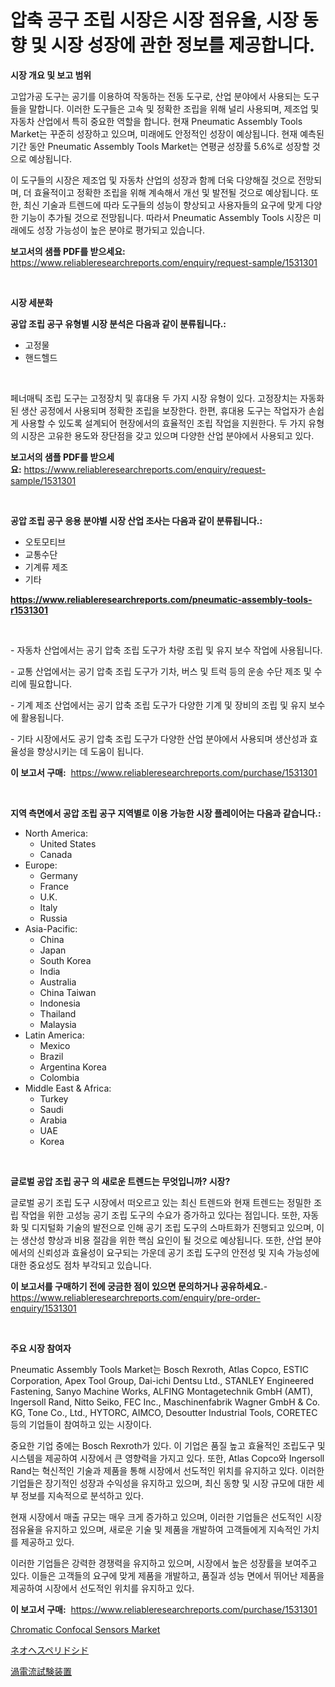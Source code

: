 <p><h1>압축 공구 조립 시장은 시장 점유율, 시장 동향 및 시장 성장에 관한 정보를 제공합니다.</h1></p><p><strong>시장 개요 및 보고 범위</strong></p>
<p><p>고압가공 도구는 공기를 이용하여 작동하는 전동 도구로, 산업 분야에서 사용되는 도구들을 말합니다. 이러한 도구들은 고속 및 정확한 조립을 위해 널리 사용되며, 제조업 및 자동차 산업에서 특히 중요한 역할을 합니다. 현재 Pneumatic Assembly Tools Market는 꾸준히 성장하고 있으며, 미래에도 안정적인 성장이 예상됩니다. 현재 예측된 기간 동안 Pneumatic Assembly Tools Market는 연평균 성장률 5.6%로 성장할 것으로 예상됩니다. </p><p>이 도구들의 시장은 제조업 및 자동차 산업의 성장과 함께 더욱 다양해질 것으로 전망되며, 더 효율적이고 정확한 조립을 위해 계속해서 개선 및 발전될 것으로 예상됩니다. 또한, 최신 기술과 트렌드에 따라 도구들의 성능이 향상되고 사용자들의 요구에 맞게 다양한 기능이 추가될 것으로 전망됩니다. 따라서 Pneumatic Assembly Tools 시장은 미래에도 성장 가능성이 높은 분야로 평가되고 있습니다.</p></p>
<p><strong>보고서의 샘플 PDF를 받으세요:</strong> <a href="https://www.reliableresearchreports.com/enquiry/request-sample/1531301">https://www.reliableresearchreports.com/enquiry/request-sample/1531301</a></p>
<p>&nbsp;</p>
<p><strong>시장 세분화</strong></p>
<p><strong>공압 조립 공구 유형별 시장 분석은 다음과 같이 분류됩니다.:</strong></p>
<p><ul><li>고정물</li><li>핸드헬드</li></ul></p>
<p>&nbsp;</p>
<p><p>페너매틱 조립 도구는 고정장치 및 휴대용 두 가지 시장 유형이 있다. 고정장치는 자동화된 생산 공정에서 사용되며 정확한 조립을 보장한다. 한편, 휴대용 도구는 작업자가 손쉽게 사용할 수 있도록 설계되어 현장에서의 효율적인 조립 작업을 지원한다. 두 가지 유형의 시장은 고유한 용도와 장단점을 갖고 있으며 다양한 산업 분야에서 사용되고 있다.</p></p>
<p><strong>보고서의 샘플 PDF를 받으세요:</strong>&nbsp;<a href="https://www.reliableresearchreports.com/enquiry/request-sample/1531301">https://www.reliableresearchreports.com/enquiry/request-sample/1531301</a></p>
<p>&nbsp;</p>
<p><strong> 공압 조립 공구 응용 분야별 시장 산업 조사는 다음과 같이 분류됩니다.:</strong></p>
<p><ul><li>오토모티브</li><li>교통수단</li><li>기계류 제조</li><li>기타</li></ul></p>
<p><strong><a href="https://www.reliableresearchreports.com/pneumatic-assembly-tools-r1531301">https://www.reliableresearchreports.com/pneumatic-assembly-tools-r1531301</a></strong></p>
<p>&nbsp;</p>
<p><p>- 자동차 산업에서는 공기 압축 조립 도구가 차량 조립 및 유지 보수 작업에 사용됩니다.</p><p>- 교통 산업에서는 공기 압축 조립 도구가 기차, 버스 및 트럭 등의 운송 수단 제조 및 수리에 필요합니다.</p><p>- 기계 제조 산업에서는 공기 압축 조립 도구가 다양한 기계 및 장비의 조립 및 유지 보수에 활용됩니다.</p><p>- 기타 시장에서도 공기 압축 조립 도구가 다양한 산업 분야에서 사용되며 생산성과 효율성을 향상시키는 데 도움이 됩니다.</p></p>
<p><strong>이 보고서 구매:</strong>&nbsp; <a href="https://www.reliableresearchreports.com/purchase/1531301">https://www.reliableresearchreports.com/purchase/1531301</a></p>
<p>&nbsp;</p>
<p><strong>지역 측면에서 공압 조립 공구 지역별로 이용 가능한 시장 플레이어는 다음과 같습니다.:</strong></p>
<p><ul>
    <li>
        North America:
        <ul>
            <li>United States</li>
            <li>Canada</li>
        </ul>
    </li>
    <li>
        Europe:
        <ul>
            <li>Germany</li>
            <li>France</li>
            <li>U.K.</li>
            <li>Italy</li>
            <li>Russia</li>
        </ul>
    </li>
    <li>
        Asia-Pacific:
        <ul>
            <li>China</li>
            <li>Japan</li>
            <li>South Korea</li>
            <li>India</li>
            <li>Australia</li>
            <li>China Taiwan</li>
            <li>Indonesia</li>
            <li>Thailand</li>
            <li>Malaysia</li>
        </ul>
    </li>
    <li>
        Latin America:
        <ul>
            <li>Mexico</li>
            <li>Brazil</li>
            <li>Argentina Korea</li>
            <li>Colombia</li>
        </ul>
    </li>
    <li>
        Middle East & Africa:
        <ul>
            <li>Turkey</li>
            <li>Saudi</li>
            <li>Arabia</li>
            <li>UAE</li>
            <li>Korea</li>
        </ul>
    </li>
    </ul></p>
<p>&nbsp;</p>
<p><strong>글로벌 공압 조립 공구 의 새로운 트렌드는 무엇입니까? 시장?</strong></p>
<p><p>글로벌 공기 조립 도구 시장에서 떠오르고 있는 최신 트렌드와 현재 트렌드는 정밀한 조립 작업을 위한 고성능 공기 조립 도구의 수요가 증가하고 있다는 점입니다. 또한, 자동화 및 디지털화 기술의 발전으로 인해 공기 조립 도구의 스마트화가 진행되고 있으며, 이는 생산성 향상과 비용 절감을 위한 핵심 요인이 될 것으로 예상됩니다. 또한, 산업 분야에서의 신뢰성과 효율성이 요구되는 가운데 공기 조립 도구의 안전성 및 지속 가능성에 대한 중요성도 점차 부각되고 있습니다.</p></p>
<p><strong>이 보고서를 구매하기 전에 궁금한 점이 있으면 문의하거나 공유하세요.</strong>- <a href="https://www.reliableresearchreports.com/enquiry/pre-order-enquiry/1531301">https://www.reliableresearchreports.com/enquiry/pre-order-enquiry/1531301</a></p>
<p>&nbsp;</p>
<p><strong>주요 시장 참여자</strong></p>
<p><p>Pneumatic Assembly Tools Market는 Bosch Rexroth, Atlas Copco, ESTIC Corporation, Apex Tool Group, Dai-ichi Dentsu Ltd., STANLEY Engineered Fastening, Sanyo Machine Works, ALFING Montagetechnik GmbH (AMT), Ingersoll Rand, Nitto Seiko, FEC Inc., Maschinenfabrik Wagner GmbH & Co. KG, Tone Co., Ltd., HYTORC, AIMCO, Desoutter Industrial Tools, CORETEC 등의 기업들이 참여하고 있는 시장이다. </p><p>중요한 기업 중에는 Bosch Rexroth가 있다. 이 기업은 품질 높고 효율적인 조립도구 및 시스템을 제공하여 시장에서 큰 영향력을 가지고 있다. 또한, Atlas Copco와 Ingersoll Rand는 혁신적인 기술과 제품을 통해 시장에서 선도적인 위치를 유지하고 있다. 이러한 기업들은 장기적인 성장과 수익성을 유지하고 있으며, 최신 동향 및 시장 규모에 대한 세부 정보를 지속적으로 분석하고 있다.</p><p>현재 시장에서 매출 규모는 매우 크게 증가하고 있으며, 이러한 기업들은 선도적인 시장 점유율을 유지하고 있으며, 새로운 기술 및 제품을 개발하여 고객들에게 지속적인 가치를 제공하고 있다. </p><p>이러한 기업들은 강력한 경쟁력을 유지하고 있으며, 시장에서 높은 성장률을 보여주고 있다. 이들은 고객들의 요구에 맞게 제품을 개발하고, 품질과 성능 면에서 뛰어난 제품을 제공하여 시장에서 선도적인 위치를 유지하고 있다.</p></p>
<p><strong>이 보고서 구매:</strong>&nbsp;&nbsp;<a href="https://www.reliableresearchreports.com/purchase/1531301">https://www.reliableresearchreports.com/purchase/1531301</a></p>
<p><p><a href="https://noble-drawer-34c.notion.site/Decoding-Chromatic-Confocal-Sensors-Market-Metrics-Market-Share-Trends-and-Growth-Patterns-956808e1fff540d99b173d7ac5e61703">Chromatic Confocal Sensors Market</a></p><p><a href="https://medium.com/@thomassandoval55/%E3%83%8D%E3%82%AA%E3%83%98%E3%82%B9%E3%83%9A%E3%83%AA%E3%83%89%E3%82%B7%E3%83%89%E5%B8%82%E5%A0%B4%E5%B1%95%E6%9C%9B-%E6%A5%AD%E7%95%8C%E6%A6%82%E8%A6%81%E3%81%A8%E4%BA%88%E6%B8%AC-2024%E5%B9%B4%E3%81%8B%E3%82%892031%E5%B9%B4%E3%81%BE%E3%81%A7-7c0819311606">ネオヘスペリドシド</a></p><p><a href="https://medium.com/@austinjames1907/%E3%82%A8%E3%83%87%E3%82%A3%E9%9B%BB%E6%B5%81%E8%A9%A6%E9%A8%93%E8%A3%85%E7%BD%AE%E5%B8%82%E5%A0%B4%E3%81%AE%E3%83%A1%E3%83%88%E3%83%AA%E3%83%83%E3%82%AF%E3%82%B9%E3%82%92%E8%A7%A3%E8%AA%AD%E3%81%99%E3%82%8B-%E5%B8%82%E5%A0%B4%E3%82%B7%E3%82%A7%E3%82%A2-%E3%83%88%E3%83%AC%E3%83%B3%E3%83%89-%E3%81%8A%E3%82%88%E3%81%B3%E6%88%90%E9%95%B7%E3%83%91%E3%82%BF%E3%83%BC%E3%83%B3-205a765cb1ce">渦電流試験装置</a></p></p>